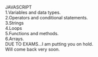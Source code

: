 JAVASCRIPT<br>
1.Variables and data types.<br>
2.Operators and conditional statements.<br>
3.Strings<br>
4.Loops<br>
5.Functions and methods.<br>
6.Arrays.<br>
DUE TO EXAMS...I am putting you on hold.<br>
Will come back very soon.

